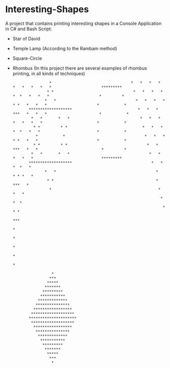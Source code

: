 # Interesting-Shapes

A project that contains printing interesting shapes in a Console Application in C# and Bash Script:

- Star of David
- Temple Lamp (According to the Rambam method)
- Square-Circle
- Rhombus (In this project there are several examples of rhombus printing, in all kinds of techniques)

                      *                                   *   *   *   *   *   *   *   *   *                      *********
                     * *                                   *   *   *   *  *  *   *   *   *                      *         *
                    *   *                                   *   *   *   * * *   *   *   *                      *           *
             *******************                             *   *   *   ***   *   *   *                       *           *
              *   *       *   *                               *   *   *   *   *   *   *                        *           *
               * *         * *                                 *   *   *  *  *   *   *                         *           *
                *           *                                   *   *   * * *   *   *                          *           *
               * *         * *                                   *   *   ***   *   *                            *         *
              *   *       *   *                                   *   *   *   *   *                              *********
             *******************                                   *   *  *  *   *
                    *   *                                            *   * * *   *
                     * *                                             *   ***   *
                      *                                               *   *   *
                                                                       *  *  *
                                                                        * * *
                                                                         ***
                                                                          *
                                                                          *
                                                                          *
                                                                          *
                                                                          *

                       *
                      ***
                     *****
                    *******
                   *********
                  ***********
                 *************
                ***************
               *****************
              *******************
             *********************
              *******************
               *****************
                ***************
                 *************
                  ***********
                   *********
                    *******
                     *****
                      ***
                       *

